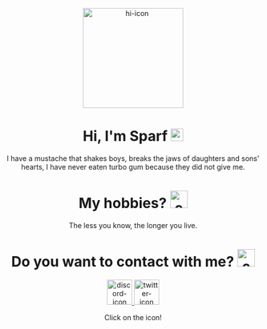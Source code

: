 <p align="center">
   
   <img src="https://i.imgur.com/8NfXTa0" alt="hi-icon" style="height:200px;" align="center">
   
   
   <h1 align="center">Hi, I'm Sparf <img src="https://i.imgur.com/mnAd5pc.png" alt="welcome-image" style="height:25px; text-align:center;"></h1>
   <p align="center">
      I have a mustache that shakes boys, breaks the jaws of daughters and sons' hearts, I have never eaten turbo gum because they did not give me.
   </p>
   
   <h1 align="center">My hobbies? <img src="https://i.imgur.com/2n4D0eP.png" alt="cap" style="height:35px; text-align:center;"></h1>
   <p align="center">
      The less you know, the longer you live.
   </p>
   
   <h1 align="center">Do you want to contact with me? <img src="https://i.imgur.com/hg1rfr1.png" alt="cap" style="height:35px; text-align:center;"></h1>
   <p align="center">
   
   <a href="https://discord.com/users/951186023507963945" target="_blank">
   <img src="https://i.imgur.com/CKJhTYg.png" alt="discord-icon" style="height:50px">
   </a>
   
   <a href="https://twitter.com/Sparfik" target="_blank">
   <img src="https://i.imgur.com/BUdVfYf.png" alt="twitter-icon" style="height:50px">
   </a>

   </p>
   
</p>
<p align="center">
   Click on the icon!
</p>
